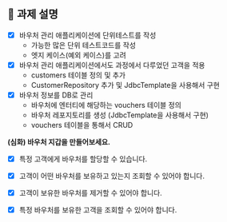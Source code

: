 ## 📌 과제 설명

- [x] 바우처 관리 애플리케이션에 단위테스트를 작성
    - 가능한 많은 단위 테스트코드를 작성
    - 엣지 케이스(예외 케이스)를 고려
- [x] 바우처 관리 애플리케이션에서도 과정에서 다루었던 고객을 적용
    - customers 테이블 정의 및 추가
    - CustomerRepository 추가 및 JdbcTemplate을 사용해서 구현
- [x] 바우처 정보를 DB로 관리
    - 바우처에 엔터티에 해당하는 vouchers 테이블 정의
    - 바우처 레포지토리를 생성 (JdbcTemplate을 사용해서 구현)
    - vouchers 테이블을 통해서 CRUD

**(심화) 바우처 지갑을 만들어보세요.**

- [x] 특정 고객에게 바우처를 할당할 수 있습니다.
- [x] 고객이 어떤 바우처를 보유하고 있는지 조회할 수 있어야 합니다.
- [x] 고객이 보유한 바우처를 제거할 수 있어야 합니다.
- [x] 특정 바우처를 보유한 고객을 조회할 수 있어야 합니다.

